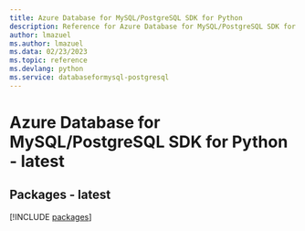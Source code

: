 ```yaml
---
title: Azure Database for MySQL/PostgreSQL SDK for Python
description: Reference for Azure Database for MySQL/PostgreSQL SDK for Python
author: lmazuel
ms.author: lmazuel
ms.data: 02/23/2023
ms.topic: reference
ms.devlang: python
ms.service: databaseformysql-postgresql
---
```

# Azure Database for MySQL/PostgreSQL SDK for Python - latest
## Packages - latest
[!INCLUDE [packages](database-for-mysql-postgresql-index.md)]